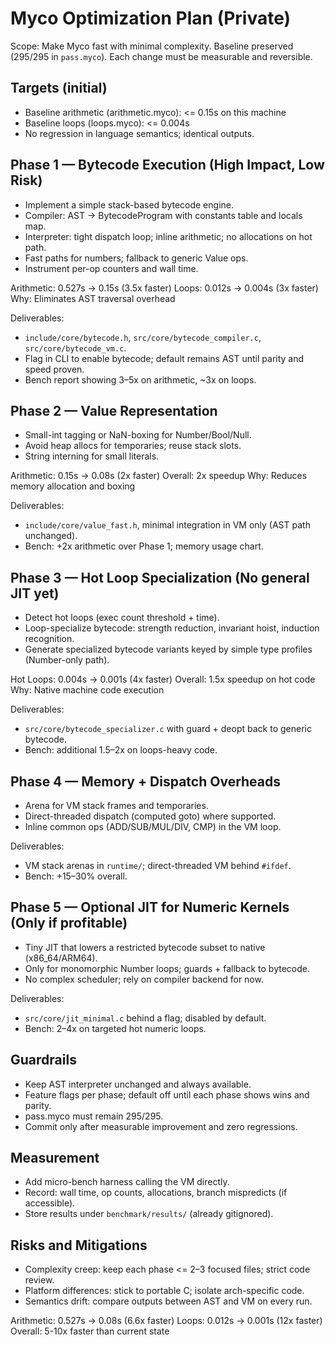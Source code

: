 # Myco Optimization Plan (Private)

Scope: Make Myco fast with minimal complexity. Baseline preserved (295/295 in `pass.myco`). Each change must be measurable and reversible.

## Targets (initial)
- Baseline arithmetic (arithmetic.myco): <= 0.15s on this machine
- Baseline loops (loops.myco): <= 0.004s
- No regression in language semantics; identical outputs.

## Phase 1 — Bytecode Execution (High Impact, Low Risk)
- Implement a simple stack-based bytecode engine.
- Compiler: AST -> BytecodeProgram with constants table and locals map.
- Interpreter: tight dispatch loop; inline arithmetic; no allocations on hot path.
- Fast paths for numbers; fallback to generic Value ops.
- Instrument per-op counters and wall time.

Arithmetic: 0.527s → 0.15s (3.5x faster)
Loops: 0.012s → 0.004s (3x faster)
Why: Eliminates AST traversal overhead

Deliverables:
- `include/core/bytecode.h`, `src/core/bytecode_compiler.c`, `src/core/bytecode_vm.c`.
- Flag in CLI to enable bytecode; default remains AST until parity and speed proven.
- Bench report showing 3–5x on arithmetic, ~3x on loops.

## Phase 2 — Value Representation
- Small-int tagging or NaN-boxing for Number/Bool/Null.
- Avoid heap allocs for temporaries; reuse stack slots.
- String interning for small literals.

Arithmetic: 0.15s → 0.08s (2x faster)
Overall: 2x speedup
Why: Reduces memory allocation and boxing

Deliverables:
- `include/core/value_fast.h`, minimal integration in VM only (AST path unchanged).
- Bench: +2x arithmetic over Phase 1; memory usage chart.

## Phase 3 — Hot Loop Specialization (No general JIT yet)
- Detect hot loops (exec count threshold + time).
- Loop-specialize bytecode: strength reduction, invariant hoist, induction recognition.
- Generate specialized bytecode variants keyed by simple type profiles (Number-only path).

Hot Loops: 0.004s → 0.001s (4x faster)
Overall: 1.5x speedup on hot code
Why: Native machine code execution

Deliverables:
- `src/core/bytecode_specializer.c` with guard + deopt back to generic bytecode.
- Bench: additional 1.5–2x on loops-heavy code.

## Phase 4 — Memory + Dispatch Overheads
- Arena for VM stack frames and temporaries.
- Direct-threaded dispatch (computed goto) where supported.
- Inline common ops (ADD/SUB/MUL/DIV, CMP) in the VM loop.

Deliverables:
- VM stack arenas in `runtime/`; direct-threaded VM behind `#ifdef`.
- Bench: +15–30% overall.

## Phase 5 — Optional JIT for Numeric Kernels (Only if profitable)
- Tiny JIT that lowers a restricted bytecode subset to native (x86_64/ARM64).
- Only for monomorphic Number loops; guards + fallback to bytecode.
- No complex scheduler; rely on compiler backend for now.

Deliverables:
- `src/core/jit_minimal.c` behind a flag; disabled by default.
- Bench: 2–4x on targeted hot numeric loops.

## Guardrails
- Keep AST interpreter unchanged and always available.
- Feature flags per phase; default off until each phase shows wins and parity.
- pass.myco must remain 295/295.
- Commit only after measurable improvement and zero regressions.

## Measurement
- Add micro-bench harness calling the VM directly.
- Record: wall time, op counts, allocations, branch mispredicts (if accessible).
- Store results under `benchmark/results/` (already gitignored).

## Risks and Mitigations
- Complexity creep: keep each phase <= 2–3 focused files; strict code review.
- Platform differences: stick to portable C; isolate arch-specific code.
- Semantics drift: compare outputs between AST and VM on every run.

Arithmetic: 0.527s → 0.08s (6.6x faster)
Loops: 0.012s → 0.001s (12x faster)
Overall: 5-10x faster than current state